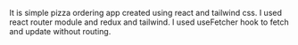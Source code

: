 It is simple pizza ordering app created using react and tailwind css.
I used react router module and redux and tailwind.
I used useFetcher hook to fetch and update without routing.
